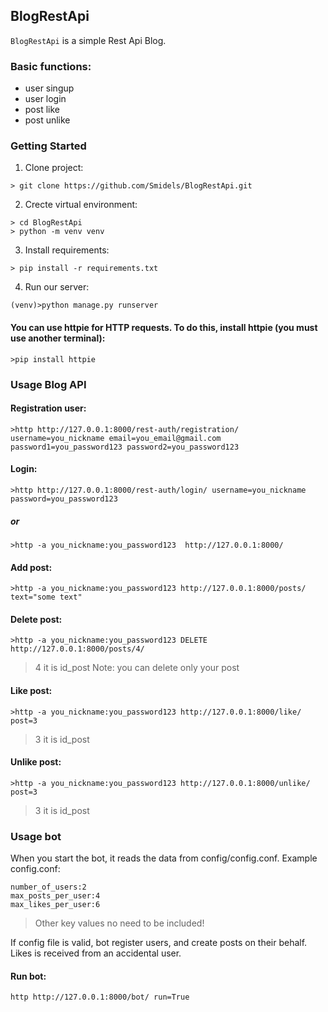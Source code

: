 ## BlogRestApi

``BlogRestApi`` is a simple Rest Api Blog.


### Basic functions:
* user singup
* user login
* post like
* post unlike

### Getting Started

1. Clone project:
```
> git clone https://github.com/Smidels/BlogRestApi.git
```
2. Crecte virtual environment:
```
> cd BlogRestApi
> python -m venv venv
```
3. Install requirements:
```
> pip install -r requirements.txt
```
4. Run our server:
```
(venv)>python manage.py runserver
```

#### You can use httpie for HTTP requests. To do this, install httpie (you must use another terminal):
```
>pip install httpie
```

### Usage Blog API


#### Registration user:
```
>http http://127.0.0.1:8000/rest-auth/registration/ username=you_nickname email=you_email@gmail.com password1=you_password123 password2=you_password123 
```

#### Login:
```
>http http://127.0.0.1:8000/rest-auth/login/ username=you_nickname password=you_password123 
```
##### or
```
>http -a you_nickname:you_password123  http://127.0.0.1:8000/ 
```

#### Add post:
```
>http -a you_nickname:you_password123 http://127.0.0.1:8000/posts/ text="some text"
```
#### Delete post:
```
>http -a you_nickname:you_password123 DELETE http://127.0.0.1:8000/posts/4/
```
> 4 it is id_post
> Note: you can delete only your post

#### Like post:
```
>http -a you_nickname:you_password123 http://127.0.0.1:8000/like/ post=3
```
> 3 it is id_post

#### Unlike post:
```
>http -a you_nickname:you_password123 http://127.0.0.1:8000/unlike/ post=3
```
> 3 it is id_post

### Usage bot

When you start the bot, it reads the data from config/config.conf.
Example config.conf:
```
number_of_users:2
max_posts_per_user:4
max_likes_per_user:6
```
> Other key values no need to be included!

If config file is valid, bot register users, and create posts on their behalf. Likes is received from an accidental user.

#### Run bot:
```
http http://127.0.0.1:8000/bot/ run=True
```
